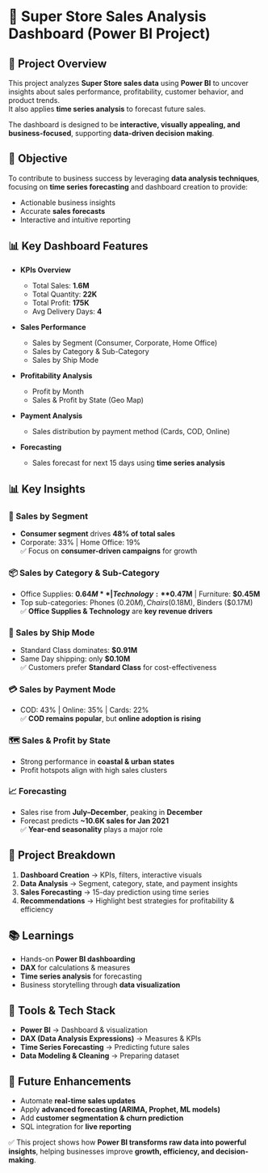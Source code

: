 # 🛒 Super Store Sales Analysis Dashboard (Power BI Project)

## 📌 Project Overview
This project analyzes **Super Store sales data** using **Power BI** to uncover insights about sales performance, profitability, customer behavior, and product trends.  
It also applies **time series analysis** to forecast future sales.  

The dashboard is designed to be **interactive, visually appealing, and business-focused**, supporting **data-driven decision making**.


## 🎯 Objective
To contribute to business success by leveraging **data analysis techniques**, focusing on **time series forecasting** and dashboard creation to provide:  
- Actionable business insights  
- Accurate **sales forecasts**  
- Interactive and intuitive reporting  


## 📊 Key Dashboard Features
- **KPIs Overview**
  - Total Sales: **1.6M**
  - Total Quantity: **22K**
  - Total Profit: **175K**
  - Avg Delivery Days: **4**

- **Sales Performance**
  - Sales by Segment (Consumer, Corporate, Home Office)
  - Sales by Category & Sub-Category
  - Sales by Ship Mode

- **Profitability Analysis**
  - Profit by Month
  - Sales & Profit by State (Geo Map)

- **Payment Analysis**
  - Sales distribution by payment method (Cards, COD, Online)

- **Forecasting**
  - Sales forecast for next 15 days using **time series analysis**


## 📊 Key Insights

### 👥 Sales by Segment
- **Consumer segment** drives **48% of total sales**  
- Corporate: 33% | Home Office: 19%  
✅ Focus on **consumer-driven campaigns** for growth  

### 📦 Sales by Category & Sub-Category
- Office Supplies: **$0.64M** | Technology: **$0.47M** | Furniture: **$0.45M**  
- Top sub-categories: Phones ($0.20M), Chairs ($0.18M), Binders ($0.17M)  
✅ **Office Supplies & Technology** are **key revenue drivers**  

### 🚚 Sales by Ship Mode
- Standard Class dominates: **$0.91M**  
- Same Day shipping: only **$0.10M**  
✅ Customers prefer **Standard Class** for cost-effectiveness  

### 💳 Sales by Payment Mode
- COD: 43% | Online: 35% | Cards: 22%  
✅ **COD remains popular**, but **online adoption is rising**  

### 🗺️ Sales & Profit by State
- Strong performance in **coastal & urban states**  
- Profit hotspots align with high sales clusters  

### 📈 Forecasting
- Sales rise from **July–December**, peaking in **December**  
- Forecast predicts **~10.6K sales for Jan 2021**  
✅ **Year-end seasonality** plays a major role  


## 📝 Project Breakdown
1. **Dashboard Creation** → KPIs, filters, interactive visuals  
2. **Data Analysis** → Segment, category, state, and payment insights  
3. **Sales Forecasting** → 15-day prediction using time series  
4. **Recommendations** → Highlight best strategies for profitability & efficiency  


## 📚 Learnings
- Hands-on **Power BI dashboarding**  
- **DAX** for calculations & measures  
- **Time series analysis** for forecasting  
- Business storytelling through **data visualization**  


## 🚀 Tools & Tech Stack
- **Power BI** → Dashboard & visualization  
- **DAX (Data Analysis Expressions)** → Measures & KPIs  
- **Time Series Forecasting** → Predicting future sales  
- **Data Modeling & Cleaning** → Preparing dataset  


## 📌 Future Enhancements
- Automate **real-time sales updates**  
- Apply **advanced forecasting (ARIMA, Prophet, ML models)**  
- Add **customer segmentation & churn prediction**  
- SQL integration for **live reporting**  


✅ This project shows how **Power BI transforms raw data into powerful insights**, helping businesses improve **growth, efficiency, and decision-making**.
